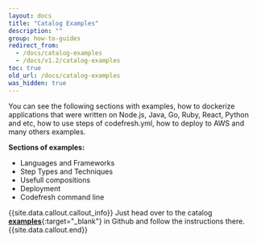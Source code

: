 ```yaml
---
layout: docs
title: "Catalog Examples"
description: ""
group: how-to-guides
redirect_from:
  - /docs/catalog-examples
  - /docs/v1.2/catalog-examples
toc: true
old_url: /docs/catalog-examples
was_hidden: true
---
```

You can see the following sections with examples, how to dockerize applications that were written on Node.js, Java, Go, Ruby, React, Python and etc, how to use steps of codefresh.yml, how to deploy to AWS and many others examples.

**Sections of examples:**
- Languages and Frameworks
- Step Types and Techniques
- Usefull compositions
- Deployment
- Codefresh command line

{{site.data.callout.callout_info}}
Just head over to the catalog [__examples__](https://github.com/codefreshdemo/examples-catalog){:target="_blank"} in Github and follow the instructions there.
{{site.data.callout.end}}
